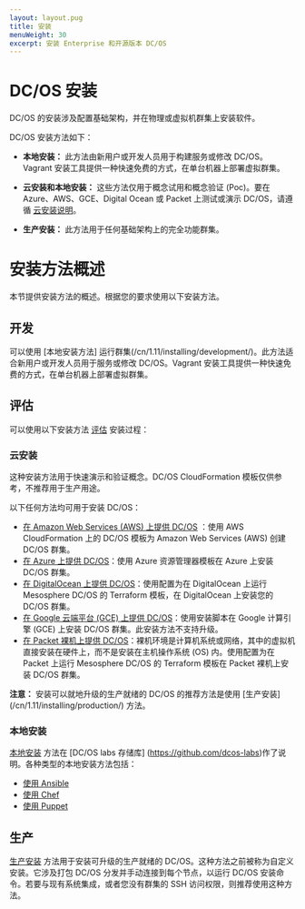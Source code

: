 ```yaml
---
layout: layout.pug
title: 安装
menuWeight: 30
excerpt: 安装 Enterprise 和开源版本 DC/OS
---
```


# DC/OS 安装

DC/OS 的安装涉及配置基础架构，并在物理或虚拟机群集上安装软件。

DC/OS 安装方法如下：

- **本地安装：** 此方法由新用户或开发人员用于构建服务或修改 DC/OS。Vagrant 安装工具提供一种快速免费的方式，在单台机器上部署虚拟群集。

- **云安装和本地安装：** 这些方法仅用于概念试用和概念验证 (Poc)。要在 Azure、AWS、GCE、Digital Ocean 或 Packet 上测试或演示 DC/OS，请遵循 [云安装说明](#cloud-install)。

- **生产安装：** 此方法用于任何基础架构上的完全功能群集。

# 安装方法概述
本节提供安装方法的概述。根据您的要求使用以下安装方法。

## 开发 
可以使用 [本地安装方法] 运行群集(/cn/1.11/installing/development/)。此方法适合新用户或开发人员用于服务或修改 DC/OS。Vagrant 安装工具提供一种快速免费的方式，在单台机器上部署虚拟群集。
 

## 评估 
可以使用以下安装方法 [评估](/cn/1.11/installing/evaluation/) 安装过程：

### <a name="cloud-install"></a>云安装 
这种安装方法用于快速演示和验证概念。DC/OS CloudFormation 模板仅供参考，不推荐用于生产用途。

以下任何方法均可用于安装 DC/OS：
- [在 Amazon Web Services (AWS) 上提供 DC/OS](/cn/1.11/installing/evaluation/cloud-installation/aws/) ：使用 AWS CloudFormation 上的 DC/OS 模板为 Amazon Web Services (AWS) 创建 DC/OS 群集。
- [在 Azure 上提供 DC/OS](/cn/1.11/installing/evaluation/cloud-installation/azure/)：使用 Azure 资源管理器模板在 Azure 上安装 DC/OS 群集。
- [在 DigitalOcean 上提供 DC/OS](/cn/1.11/installing/evaluation/cloud-installation/digitalocean/)：使用配置为在 DigitalOcean 上运行 Mesosphere DC/OS 的 Terraform 模板，在 DigitalOcean 上安装您的 DC/OS 群集。
- [在 Google 云端平台 (GCE) 上提供 DC/OS](/cn/1.11/installing/evaluation/cloud-installation/gce/)：使用安装脚本在 Google 计算引擎 (GCE) 上安装 DC/OS 群集。此安装方法不支持升级。
- [在 Packet 裸机上提供 DC/OS](/cn/1.11/installing/evaluation/cloud-installation/packet/)：裸机环境是计算机系统或网络，其中的虚拟机直接安装在硬件上，而不是安装在主机操作系统 (OS) 内。使用配置为在 Packet 上运行 Mesosphere DC/OS 的 Terraform 模板在 Packet 裸机上安装 DC/OS 群集。
 
 **注意：** 安装可以就地升级的生产就绪的 DC/OS 的推荐方法是使用 [生产安装] (/cn/1.11/installing/production/) 方法。

### 本地安装
[本地安装](/cn/1.11/installing/evaluation/on-premise-installation/) 方法在 [DC/OS labs 存储库] (https://github.com/dcos-labs)作了说明。各种类型的本地安装方法包括：
- [使用 Ansible](https://github.com/dcos-labs/ansible-dcos/blob/master/docs/INSTALL_ONPREM.md)
- [使用 Chef](https://github.com/dcos-labs/dcos-chef)
- [使用  Puppet](https://github.com/dcos-labs/dcos-puppet)


## <a name="production-install"></a>生产
[生产安装](/cn/1.11/installing/production/) 方法用于安装可升级的生产就绪的 DC/OS。这种方法之前被称为自定义安装。它涉及打包 DC/OS 分发并手动连接到每个节点，以运行 DC/OS 安装命令。若要与现有系统集成，或者您没有群集的 SSH 访问权限，则推荐使用这种方法。
